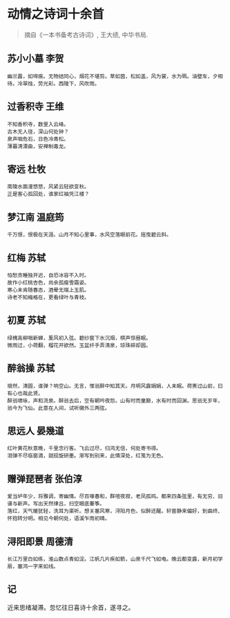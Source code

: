 # 动情之诗词十余首

> 摘自《一本书备考古诗词》, 王大绩, 中华书局.

## 苏小小墓 李贺

```
幽兰露，如啼痕。无物结同心，烟花不堪剪。草如茵，松如盖，风为裳，水为珮。油壁车，夕相待。冷翠烛，劳光彩。西陵下，风吹雨。
```

## 过香积寺 王维

```
不知香积寺，数里入云峰。
古木无人径，深山何处钟？
泉声咽危石，日色冷青松。
薄暮清潭曲，安禅制毒龙。
```

## 寄远 杜牧

```
南陵水面漫悠悠，风紧云轻欲变秋。
正是客心孤回处，谁家红袖凭江楼？
```

## 梦江南 温庭筠

```
千万恨，恨极在天涯。山月不知心里事，水风空落眼前花。摇曳碧云斜。
```

## 红梅 苏轼

```
怕愁贪睡独开迟，自恐冰容不入时。
故作小红桃杏色，尚余孤瘦雪霜姿。
寒心未肯随春态，酒晕无端上玉肌。
诗老不知梅格在，更看绿叶与青枝。
```

## 初夏 苏轼

```
绿槐高柳咽新蝉，薰风初入弦。碧纱窗下水沉烟，棋声惊昼眠。
微雨过，小荷翻，榴花开欲然。玉盆纤手弄清泉，琼珠碎却圆。
```

## 醉翁操 苏轼

```
琅然，清圆，谁弹？响空山。无言，惟翁醉中知其天。月明风露娟娟，人未眠。荷蒉过山前，曰有心也哉此贤。
醉翁啸咏，声和流泉。醉翁去后，空有朝吟夜怨。山有时而童巅，水有时而回渊。思翁无岁年，翁今为飞仙。此意在人间，试听徽外三两弦。
```

## 思远人 晏幾道

```
红叶黄花秋意晚，千里念行客。飞云过尽，归鸿无信，何处寄书得。
泪弹不尽临窗滴，就砚旋研墨。渐写到别来，此情深处，红笺为无色。
```

## 赠弹琵琶者 张伯淳

```
爱当垆年少，将雅调，寄幽情。尽百喙春和，群喧夜寂，老凤孤鸣。都来四条弦里，有无穷、旧谱与新声。写出天然律吕，扫空眼底蓁筝。
落红，天气暖犹轻，洗耳为渠听。想关塞风寒，浔阳月色，似醉还醒。轩窗静来偏好，到曲终、怀抱转分明。相见今朝何处，语溪乍雨初晴。
```

## 浔阳即景 周德清

```
长江万里白如练，淮山数点青如淀。江帆几片疾如箭，山泉千尺飞如电。晚云都变露，新月初学扇，塞鸿一字来如线。
```

## 记

近来思绪凝滞。忽忆往日喜诗十余首，遂寻之。
